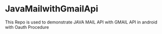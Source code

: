 # JavaMailwithGmailApi
This Repo is used to demonstrate JAVA MAIL API with GMAIL API in android with Oauth Procedure

